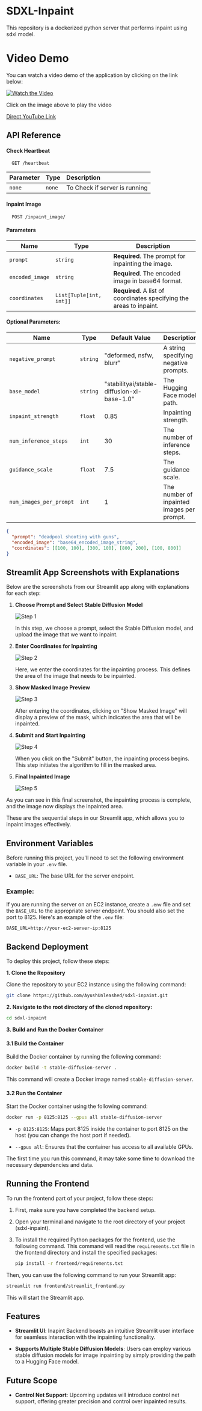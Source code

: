 
# SDXL-Inpaint

This repository is a dockerized python server that performs inpaint using sdxl model.

# Video Demo

You can watch a video demo of the application by clicking on the link below:

[![Watch the Video](https://img.youtube.com/vi/Xdjog1_NzsI/0.jpg)](https://www.youtube.com/watch?v=Xdjog1_NzsI)

Click on the image above to play the video

[Direct YouTube Link](https://www.youtube.com/watch?v=Xdjog1_NzsI)

## API Reference

#### Check Heartbeat

```http
  GET /heartbeat
```

| Parameter | Type     | Description                |
| :-------- | :------- | :------------------------- |
| `none` | `none` | To Check if server is running |

#### Inpaint Image

```http
  POST /inpaint_image/
```
#### Parameters

| Name             | Type     | Description                        |
| ---------------- | -------- | ---------------------------------- |
| `prompt`         | `string` | **Required**. The prompt for inpainting the image. |
| `encoded_image`  | `string` | **Required**. The encoded image in base64 format. |
| `coordinates`    | `List[Tuple[int, int]]` | **Required**. A list of coordinates specifying the areas to inpaint. |

#### Optional Parameters:

| Name                 | Type     | Default Value       | Description                                     |
| --------------------- | -------- | ------------------- | ----------------------------------------------- |
| `negative_prompt`    | `string` | "deformed, nsfw, blurr" | A string specifying negative prompts.       |
| `base_model`         | `string` | "stabilityai/stable-diffusion-xl-base-1.0" | The Hugging Face model path. |
| `inpaint_strength`   | `float`  | 0.85                | Inpainting strength.                            |
| `num_inference_steps` | `int`   | 30                  | The number of inference steps.                 |
| `guidance_scale`     | `float`  | 7.5                 | The guidance scale.                             |
| `num_images_per_prompt` | `int` | 1                   | The number of inpainted images per prompt.     |

```json
{
  "prompt": "deadpool shooting with guns",
  "encoded_image": "base64_encoded_image_string", 
  "coordinates": [[100, 100], [300, 100], [800, 200], [100, 800]]  
}
```

## Streamlit App Screenshots with Explanations

Below are the screenshots from our Streamlit app along with explanations for each step:

1. **Choose Prompt and Select Stable Diffusion Model**

   ![Step 1](assets/sd_1.png)

   In this step, we choose a prompt, select the Stable Diffusion model, and upload the image that we want to inpaint.

2. **Enter Coordinates for Inpainting**

   ![Step 2](assets/sd_2.png)

   Here, we enter the coordinates for the inpainting process. This defines the area of the image that needs to be inpainted.

3. **Show Masked Image Preview**

   ![Step 3](assets/sd_3.png)

   After entering the coordinates, clicking on "Show Masked Image" will display a preview of the mask, which indicates the area that will be inpainted.

4. **Submit and Start Inpainting**

   ![Step 4](assets/sd_4.png)

   When you click on the "Submit" button, the inpainting process begins. This step initiates the algorithm to fill in the masked area.

5. **Final Inpainted Image**

   ![Step 5](assets/sd_5.png)

As you can see in this final screenshot, the inpainting process is complete, and the image now displays the inpainted area.

These are the sequential steps in our Streamlit app, which allows you to inpaint images effectively.

## Environment Variables

Before running this project, you'll need to set the following environment variable in your `.env` file.

- `BASE_URL`: The base URL for the server endpoint.

### Example:

If you are running the server on an EC2 instance, create a `.env` file and set the `BASE_URL` to the appropriate server endpoint. You should also set the port to 8125. Here's an example of the `.env` file:

```plaintext
BASE_URL=http://your-ec2-server-ip:8125
```

## Backend Deployment

To deploy this project, follow these steps:

**1. Clone the Repository**

Clone the repository to your EC2 instance using the following command:

```bash
git clone https://github.com/AyushUnleashed/sdxl-inpaint.git
```

**2. Navigate to the root directory of the cloned repository:**

```bash
cd sdxl-inpaint
```

**3. Build and Run the Docker Container**

#### 3.1 Build the Container

Build the Docker container by running the following command:

```bash
docker build -t stable-diffusion-server .
```

This command will create a Docker image named `stable-diffusion-server`.

#### 3.2 Run the Container

Start the Docker container using the following command:

```bash
docker run -p 8125:8125 --gpus all stable-diffusion-server
```

- `-p 8125:8125`: Maps port 8125 inside the container to port 8125 on the host (you can change the host port if needed).

- `--gpus all`: Ensures that the container has access to all available GPUs.

The first time you run this command, it may take some time to download the necessary dependencies and data.

## Running the Frontend

To run the frontend part of your project, follow these steps:

1. First, make sure you have completed the backend setup.

2. Open your terminal and navigate to the root directory of your project (sdxl-inpaint).

3. To install the required Python packages for the frontend, use the following command. This command will read the `requirements.txt` file in the frontend directory and install the specified packages:

   ```bash
   pip install -r frontend/requirements.txt
   ```
   
Then, you can use the following command to run your Streamlit app:

```bash
streamlit run frontend/streamlit_frontend.py
```

This will start the Streamlit app.

## Features

- **Streamlit UI**: Inapint Backend boasts an intuitive Streamlit user interface for seamless interaction with the inpainting functionality.

- **Supports Multiple Stable Diffusion Models**: Users can employ various stable diffusion models for image inpainting by simply providing the path to a Hugging Face model.

## Future Scope

- **Control Net Support**: Upcoming updates will introduce control net support, offering greater precision and control over inpainted results.
